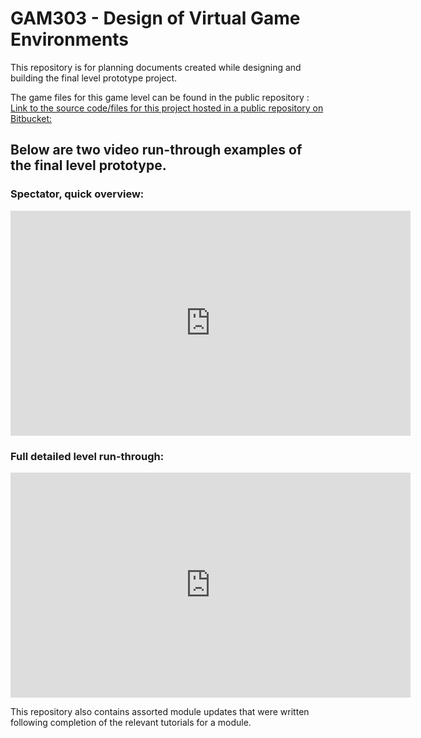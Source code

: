 # GAM303 - Design of Virtual Game Environments

This repository is for planning documents created while designing and building the final level prototype project.

The game files for this game level can be found in the public repository : 
[Link to the source code/files for this project hosted in a public repository on Bitbucket: ](https://github.com/ddJProj/CS410/tree/main/Project-2)


## Below are two video run-through examples of the final level prototype. 

### Spectator, quick overview: 

<iframe width="640" height="360"  src="https://www.youtube.com/embed/nmMkczL-REA" title="GAM303 Final Prototype Spectatator Highlights E Johnson" frameborder="0" allow="accelerometer; autoplay; clipboard-write; encrypted-media; gyroscope; picture-in-picture; web-share" referrerpolicy="strict-origin-when-cross-origin" allowfullscreen></iframe>

### Full detailed level run-through:

<iframe width="640" height="360" src="https://www.youtube.com/embed/tc09ycViLmE" title="GAM303 Final Prototype Full playthrough E Johnson" frameborder="0" allow="accelerometer; autoplay; clipboard-write; encrypted-media; gyroscope; picture-in-picture; web-share" referrerpolicy="strict-origin-when-cross-origin" allowfullscreen></iframe>





This repository also contains assorted module updates that were written following completion of the relevant tutorials for a module.
